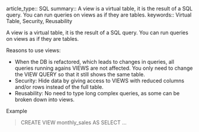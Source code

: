 article_type:: SQL
summary:: A view is a virtual table, it is the result of a SQL query. You can run queries on views as if they are tables. 
keywords:: Virtual Table, Security, Reusability

A view is a virtual table, it is the result of a SQL query. You can run queries on views as if they are tables.

Reasons to use views:
* When the DB is refactored, which leads to changes in queries, all queries running agains VIEWS are not affected. You only need to change the VIEW QUERY so that it still shows the same table.
* Security: Hide data by giving access to VIEWS with reduced columns and/or rows instead of the full table.
* Reusability: No need to type long complex queries, as some can be broken down into views.

Example
> CREATE VIEW monthly_sales AS
> SELECT ...

